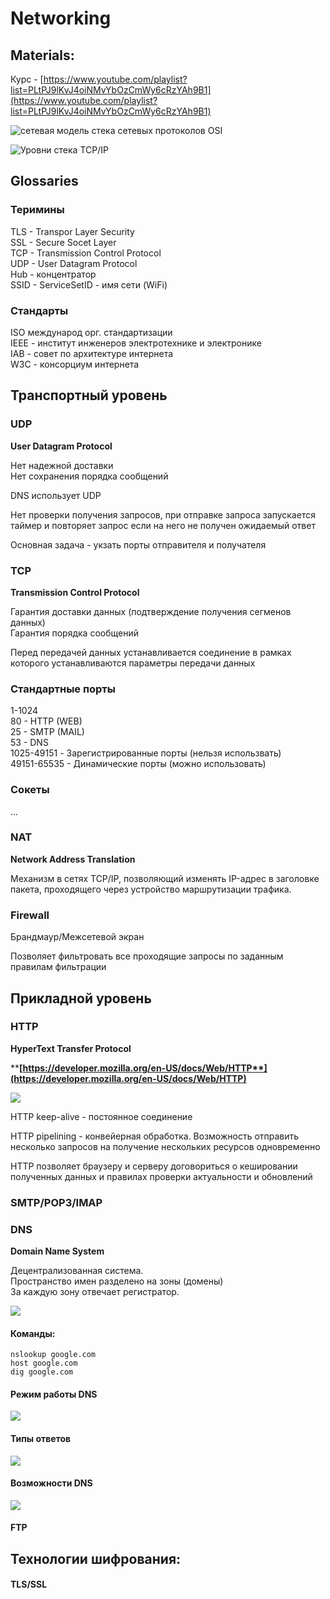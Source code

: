 # Networking

## Materials:

&#x20;Курс - [https://www.youtube.com/playlist?list=PLtPJ9lKvJ4oiNMvYbOzCmWy6cRzYAh9B1](https://www.youtube.com/playlist?list=PLtPJ9lKvJ4oiNMvYbOzCmWy6cRzYAh9B1)

![сетевая модель стека сетевых протоколов OSI](<../../../.gitbook/assets/image (6).png>)

![Уровни стека TCP/IP](<../../../.gitbook/assets/image (7).png>)

## Glossaries&#x20;

### Теримины

TLS - Transpor Layer Security \
SSL - Secure Socet Layer \
TCP - Transmission Control Protocol \
UDP - User Datagram Protocol \
Hub - концентратор\
SSID - ServiceSetID - имя сети (WiFi)

### Стандарты

ISO международ орг. стандартизации \
IEEE - институт инженеров электротехнике и электронике \
IAB - совет по архитектуре интернета \
W3C - консорциум интернета

## Транспортный уровень

### UDP

**User Datagram Protocol**

Нет надежной доставки\
Нет сохранения порядка сообщений

DNS использует UDP

Нет проверки получения запросов, при отправке запроса запускается таймер и повторяет запрос если на него не получен ожидаемый ответ

Основная задача - укзать порты отправителя и получателя

### TCP

**Transmission Control Protocol**

Гарантия доставки данных (подтверждение получения сегменов данных)\
Гарантия порядка сообщений

Перед передачей данных устанавливается соединение в рамках которого устанавливаются параметры передачи данных

### Стандартные порты&#x20;

1-1024 \
80 - HTTP (WEB) \
25 - SMTP (MAIL) \
53 - DNS \
1025-49151 - Зарегистрированные порты (нельзя использвать)\
49151-65535  - Динамические порты (можно использовать)

### Сокеты

...

### NAT

**Network Address Translation**

Механизм в сетях TCP/IP, позволяющий изменять IP-адрес в заголовке пакета, проходящего через устройство маршрутизации трафика.

### Firewall

Брандмаур/Межсетевой экран

Позволяет фильтровать все проходящие запросы по заданным правилам фильтрации

## Прикладной уровень

### HTTP

**HyperText Transfer Protocol**

****[**https://developer.mozilla.org/en-US/docs/Web/HTTP**](https://developer.mozilla.org/en-US/docs/Web/HTTP)****

![](../../../.gitbook/assets/client-server.svg)

HTTP keep-alive - постоянное соединение&#x20;

HTTP pipelining - конвейерная обработка. Возможность отправить несколько запросов на получение нескольких ресурсов одновременно

HTTP позволяет браузеру и серверу договориться о кешировании полученных данных и правилах проверки актуальности и обновлений

### SMTP/POP3/IMAP

### DNS

**Domain Name System**

Децентрализованная система.\
Пространство имен разделено на зоны (домены)\
За каждую зону отвечает регистратор.

![](<../../../.gitbook/assets/image (2).png>)

#### Команды:

`nslookup google.com`\
`host google.com`\
`dig google.com`

#### Режим работы DNS

![](<../../../.gitbook/assets/image (3).png>)

#### Типы ответов

![](<../../../.gitbook/assets/image (4).png>)

#### Возможности DNS

![](<../../../.gitbook/assets/image (5).png>)

#### FTP

## Технологии шифрования:

#### TLS/SSL





